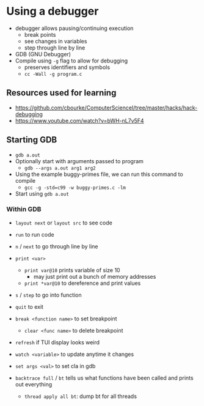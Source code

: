 # Using a debugger
- debugger allows pausing/continuing execution
	- break points
	- see changes in variables
	- step through line by line
- GDB (GNU Debugger)
- Compile using `-g` flag to allow for debugging
	- preserves identifiers and symbols
	- `cc -Wall -g program.c`

## Resources used for learning
- https://github.com/cbourke/ComputerScienceI/tree/master/hacks/hack-debugging
- https://www.youtube.com/watch?v=bWH-nL7v5F4

## Starting GDB
- `gdb a.out`
- Optionally start with arguments passed to program
	- `gdb --args a.out arg1 arg2`
- Using the example buggy-primes file, we can run this command to compile
	- `gcc -g -std=c99 -w buggy-primes.c -lm`
- Start using `gdb a.out`

### Within GDB
- `layout next`  or `layout src` to see code
- `run` to run code
- `n` / `next` to go through line by line
- `print <var>`
	- `print var@10` prints variable of size 10
		- may just print out a bunch of memory addresses
	- `print *var@10`  to dereference and print values

- `s` / `step` to go into function
- `quit` to exit

- `break <function name>` to set breakpoint
	- `clear <func name>` to delete breakpoint
- `refresh` if TUI display looks weird
- `watch <variable>` to update anytime it changes
- `set args <val>` to set cla in gdb

- `backtrace full` / `bt` tells us what functions have been called and prints out everything
	- `thread apply all bt`: dump bt for all threads

